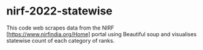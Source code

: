# nirf-2022-statewise
This code web scrapes data from the NIRF [https://www.nirfindia.org/Home] portal using Beautiful soup and visualises statewise count of each category of ranks.

